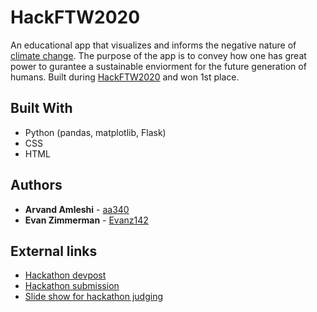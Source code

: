 # HackFTW2020
An educational app that visualizes and informs the negative nature of [climate change](https://next.globalgoals.org/13-climate-action). The purpose of the app is to convey how one has great power to gurantee a sustainable enviorment for the future generation of humans.
Built during [HackFTW2020](https://hackftw.cf/) and won 1st place.

## Built With

* Python (pandas, matplotlib, Flask)
* CSS
* HTML

## Authors

* **Arvand Amleshi** - [aa340](https://github.com/aa340)
* **Evan Zimmerman** - [Evanz142](https://github.com/Evanz142)

## External links

* [Hackathon devpost](https://hack-for-the-world.devpost.com/)
* [Hackathon submission](https://devpost.com/software/the-ecolizer)
* [Slide show for hackathon judging](https://docs.google.com/presentation/d/1r7HgRs788RTII9A9DMW11g5_NpVuwp6UrOYQtV5OGu4/edit?usp=sharing)

